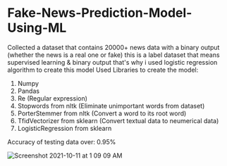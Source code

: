 # Fake-News-Prediction-Model-Using-ML
Collected a dataset that contains 20000+ news data with a binary output (whether the news is a real one or fake)
this is a label dataset that means supervised learning & binary output that's why i used logistic regression algorithm to
create this model
Used Libraries to create the model:
1) Numpy
2) Pandas
3) Re (Regular expression)
4) Stopwords from nltk (Eliminate unimportant words from dataset)
5) PorterStemmer from nltk (Convert a word to its root word)
6) TfidVectorizer from sklearn (Convert textual data to neumerical data)
7) LogisticRegression from sklearn

Accuracy of testing data over: 0.95%

![Screenshot 2021-10-11 at 1 09 09 AM](https://user-images.githubusercontent.com/56561463/136710068-dd067fe7-3d69-42a0-84f5-59b5b2eb47f2.png)
